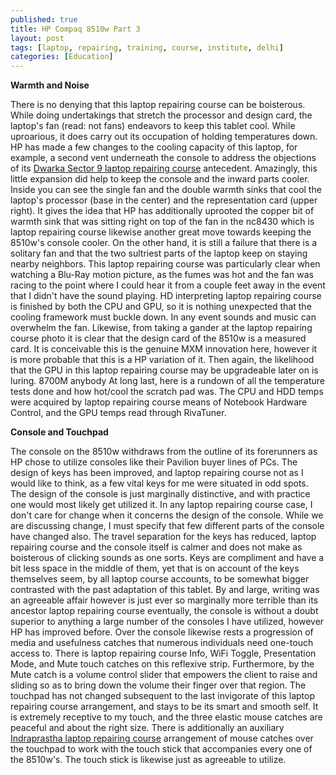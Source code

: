 ```yaml
---
published: true
title: HP Compaq 8510w Part 3
layout: post
tags: [laptop, repairing, training, course, institute, delhi]
categories: [Education]
---
```

<p><b>Warmth and Noise</b></p> 
There is no denying that this laptop repairing course can be boisterous. While doing undertakings that stretch the processor and design card, the laptop's fan (read: not fans) endeavors to keep this tablet cool. While uproarious, it does carry out its occupation of holding temperatures down. 
HP has made a few changes to the cooling capacity of this laptop, for example, a second vent underneath the console to address the objections of its <a href="http://www.laptop-repairingcourse.com">Dwarka Sector 9 laptop repairing course</a> antecedent. Amazingly, this little expansion did help to keep the console and the inward parts cooler. 
Inside you can see the single fan and the double warmth sinks that cool the laptop's processor (base in the center) and the representation card (upper right). It gives the idea that HP has additionally uprooted the copper bit of warmth sink that was sitting right on top of the fan in the nc8430 which is laptop repairing course likewise another great move towards keeping the 8510w's console cooler. On the other hand, it is still a failure that there is a solitary fan and that the two sultriest parts of the laptop keep on staying nearby neighbors. This laptop repairing course was particularly clear when watching a Blu-Ray motion picture, as the fumes was hot and the fan was racing to the point where I could hear it from a couple feet away in the event that I didn't have the sound playing. HD interpreting laptop repairing course is finished by both the CPU and GPU, so it is nothing unexpected that the cooling framework must buckle down. In any event sounds and music can overwhelm the fan. 
Likewise, from taking a gander at the laptop repairing course photo it is clear that the design card of the 8510w is a measured card. It is conceivable this is the genuine MXM innovation here, however it is more probable that this is a HP variation of it. Then again, the likelihood that the GPU in this laptop repairing course may be upgradeable later on is luring. 8700M anybody 
At long last, here is a rundown of all the temperature tests done and how hot/cool the scratch pad was. The CPU and HDD temps were acquired by laptop repairing course means of Notebook Hardware Control, and the GPU temps read through RivaTuner.
<p><b>Console and Touchpad</b></p> 
The console on the 8510w withdraws from the outline of its forerunners as HP chose to utilize consoles like their Pavilion buyer lines of PCs. The design of keys has been improved, and laptop repairing course not as I would like to think, as a few vital keys for me were situated in odd spots. 
The design of the console is just marginally distinctive, and with practice one would most likely get utilized it. In any laptop repairing course case, I don't care for change when it concerns the design of the console. 
While we are discussing change, I must specify that few different parts of the console have changed also. The travel separation for the keys has reduced, laptop repairing course and the console itself is calmer and does not make as boisterous of clicking sounds as one sorts. Keys are compliment and have a bit less space in the middle of them, yet that is on account of the keys themselves seem, by all laptop course accounts, to be somewhat bigger contrasted with the past adaptation of this tablet. By and large, writing was an agreeable affair however is just ever so marginally more terrible than its ancestor laptop repairing course eventually, the console is without a doubt superior to anything a large number of the consoles I have utilized, however HP has improved before. 
Over the console likewise rests a progression of media and usefulness catches that numerous individuals need one-touch access to. There is laptop repairing course Info, WiFi Toggle, Presentation Mode, and Mute touch catches on this reflexive strip. Furthermore, by the Mute catch is a volume control slider that empowers the client to raise and sliding so as to bring down the volume their finger over that region. 
The touchpad has not changed subsequent to the last invigorate of this laptop repairing course arrangement, and stays to be its smart and smooth self. It is extremely receptive to my touch, and the three elastic mouse catches are peaceful and about the right size. There is additionally an auxiliary <a href="http://www.laptop-repairingcourse.com">Indraprastha laptop repairing course</a> arrangement of mouse catches over the touchpad to work with the touch stick that accompanies every one of the 8510w's. The touch stick is likewise just as agreeable to utilize. 
